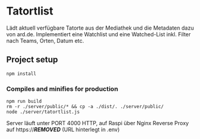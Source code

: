 # Tatortlist

Lädt aktuell verfügbare Tatorte aus der Mediathek und die Metadaten dazu von ard.de. Implementiert eine Watchlist und eine Watched-List inkl. Filter nach Teams, Orten, Datum etc.

## Project setup
```
npm install
```

### Compiles and minifies for production
```
npm run build
rm -r ./server/public/* && cp -a ./dist/. ./server/public/
node ./server/tatortlist.js
```
Server läuft unter PORT 4000 HTTP, auf Raspi über Nginx Reverse Proxy auf https://***REMOVED*** (URL hinterlegt in .env)


